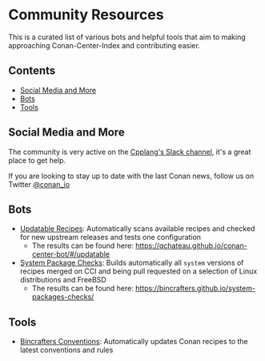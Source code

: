 # Community Resources

This is a curated list of various bots and helpful tools that aim to making approaching Conan-Center-Index and contributing easier.

<!-- toc -->
## Contents

  * [Social Media and More](#social-media-and-more)
  * [Bots](#bots)
  * [Tools](#tools)<!-- endToc -->

## Social Media and More

The community is very active on the [Cpplang's Slack channel](https://cpplang.slack.com/archives/C41CWV9HA), it's a great place to get help.

If you are looking to stay up to date with the last Conan news, follow us on Twitter [@conan_io](https://twitter.com/conan_io)

## Bots

- [Updatable Recipes](https://github.com/qchateau/conan-center-bot): Automatically scans available recipes and checked for new upstream releases and tests one configuration
  - The results can be found here: https://qchateau.github.io/conan-center-bot/#/updatable
- [System Package Checks](https://github.com/bincrafters/system-packages-checks): Builds automatically all `system` versions of recipes merged on CCI
and being pull requested on a selection of Linux distributions and FreeBSD
  - The results can be found here: https://bincrafters.github.io/system-packages-checks/

## Tools

- [Bincrafters Conventions](https://github.com/bincrafters/bincrafters-conventions): Automatically updates Conan recipes to the latest conventions and rules